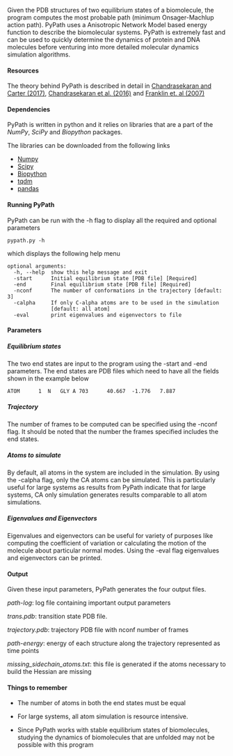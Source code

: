 Given the PDB structures of two equilibrium states of a biomolecule, the program computes the most probable path 
(minimum Onsager-Machlup action path). PyPath uses a Anisotropic Network Model based energy function to describe 
the biomolecular systems. PyPath is extremely fast and can be used to quickly determine the dynamics of protein 
and DNA molecules before venturing into more detailed molecular dynamics simulation algorithms.
 
#### Resources

The theory behind PyPath is described in detail in 
[Chandrasekaran and Carter (2017)](https://aca.scitation.org/doi/10.1063/1.4976142), 
[Chandrasekaran et al. (2016)](http://aca.scitation.aip.org/content/aca/journal/sdy/3/1/10.1063/1.4941599) 
and [Franklin et. al (2007)](http://nar.oxfordjournals.org/content/35/suppl_2/W477)

#### Dependencies

PyPath is written in python and it relies on libraries that are a part of the _NumPy_, _SciPy_ and _Biopython_ 
packages. 

The libraries can be downloaded from the following links

- [Numpy](http://www.numpy.org/)
- [Scipy](http://www.scipy.org/)
- [Biopython](http://biopython.org/wiki/Main_Page)
- [tqdm](https://github.com/tqdm/tqdm)
- [pandas](https://pandas.pydata.org/)

#### Running PyPath

PyPath can be run with the -h flag to display all the required and optional parameters

```
pypath.py -h
```
which displays the following help menu

```
optional arguments:
  -h, --help  show this help message and exit
  -start      Initial equilibrium state [PDB file] [Required]
  -end        Final equilibrium state [PDB file] [Required]
  -nconf      The number of conformations in the trajectory [default: 3]
  -calpha     If only C-alpha atoms are to be used in the simulation 
              [default: all atom]
  -eval       print eigenvalues and eigenvectors to file

```

#### Parameters

##### Equilibrium states

The two end states are input to the program using the -start and -end parameters. The end states are PDB files which 
need to have all the fields shown in the example below

```
ATOM      1  N   GLY A 703      40.667  -1.776   7.887
```

##### Trajectory

The number of frames to be computed can be specified using the -nconf flag. It should be noted that the number 
the frames specified includes the end states.

##### Atoms to simulate

By default, all atoms in the system are included in the simulation. By using the -calpha flag, only the CA atoms 
can be simulated. This is particularly useful for large systems as results from PyPath indicate that for large 
systems, CA only simulation generates results comparable to all atom simulations.

##### Eigenvalues and Eigenvectors

Eigenvalues and eigenvectors can be useful for variety of purposes like computing the coefficient of variation 
or calculating the motion of the molecule about particular normal modes. Using the -eval flag eigenvalues and 
eigenvectors can be printed.

#### Output

Given these input parameters, PyPath generates the four output files.

_path-log_: log file containing important output parameters

_trans.pdb_: transition state PDB file.

_trajectory.pdb_: trajectory PDB file with nconf number of frames

_path-energy_: energy of each structure along the trajectory represented as time points

_missing_sidechain_atoms.txt_: this file is generated if the atoms necessary to build the Hessian are missing

#### Things to remember

- The number of atoms in both the end states must be equal

- For large systems, all atom simulation is resource intensive.

- Since PyPath works with stable equilibrium states of biomolecules, studying the dynamics of biomolecules that are unfolded may not be possible with this program

